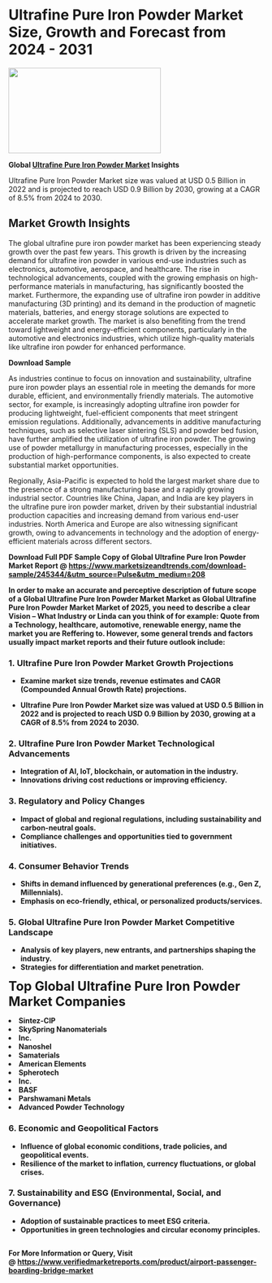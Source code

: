 <H1>Ultrafine Pure Iron Powder Market Size, Growth and Forecast from 2024 - 2031</H1><img class="aligncenter size-medium wp-image-584254" src="https://thirdeyenews.in/wp-content/uploads/2024/09/Global-Market-Research-300x168.jpeg" alt="" width="300" height="168" /><p><strong>Global&nbsp;<a href="https://www.marketsizeandtrends.com/download-sample/245344/&amp;utm_source=Pulse&amp;utm_medium=208">Ultrafine Pure Iron Powder Market</a> Insights</strong></p><p>Ultrafine Pure Iron Powder Market size was valued at USD 0.5 Billion in 2022 and is projected to reach USD 0.9 Billion by 2030, growing at a CAGR of 8.5% from 2024 to 2030.</p><p><h2>Market Growth Insights</h2> <p>The global ultrafine pure iron powder market has been experiencing steady growth over the past few years. This growth is driven by the increasing demand for ultrafine iron powder in various end-use industries such as electronics, automotive, aerospace, and healthcare. The rise in technological advancements, coupled with the growing emphasis on high-performance materials in manufacturing, has significantly boosted the market. Furthermore, the expanding use of ultrafine iron powder in additive manufacturing (3D printing) and its demand in the production of magnetic materials, batteries, and energy storage solutions are expected to accelerate market growth. The market is also benefiting from the trend toward lightweight and energy-efficient components, particularly in the automotive and electronics industries, which utilize high-quality materials like ultrafine iron powder for enhanced performance.</p> <p><strong>Download Sample</strong></p> <p>As industries continue to focus on innovation and sustainability, ultrafine pure iron powder plays an essential role in meeting the demands for more durable, efficient, and environmentally friendly materials. The automotive sector, for example, is increasingly adopting ultrafine iron powder for producing lightweight, fuel-efficient components that meet stringent emission regulations. Additionally, advancements in additive manufacturing techniques, such as selective laser sintering (SLS) and powder bed fusion, have further amplified the utilization of ultrafine iron powder. The growing use of powder metallurgy in manufacturing processes, especially in the production of high-performance components, is also expected to create substantial market opportunities.</p> <p>Regionally, Asia-Pacific is expected to hold the largest market share due to the presence of a strong manufacturing base and a rapidly growing industrial sector. Countries like China, Japan, and India are key players in the ultrafine pure iron powder market, driven by their substantial industrial production capacities and increasing demand from various end-user industries. North America and Europe are also witnessing significant growth, owing to advancements in technology and the adoption of energy-efficient materials across different sectors.</p> <p><strong></p><p><span class=""><strong>Download Full PDF Sample Copy of Global Ultrafine Pure Iron Powder Market Report</strong> @ <a href="https://www.marketsizeandtrends.com/download-sample/245344/&amp;utm_source=Pulse&amp;utm_medium=208" target="_blank">https://www.marketsizeandtrends.com/download-sample/245344/&amp;utm_source=Pulse&amp;utm_medium=208</a></span></p><p>In order to make an accurate and perceptive description of future scope of a Global&nbsp;Ultrafine Pure Iron Powder Market Market as Global&nbsp;Ultrafine Pure Iron Powder Market Market of 2025, you need to describe a clear Vision &ndash; What Industry or Linda can you think of for example: Quote from a Technology, healthcare, automotive, renewable energy, name the market you are Reffering to. However, some general trends and factors usually impact market reports and their future outlook include:</p><h3>1.&nbsp;<strong>Ultrafine Pure Iron Powder Market Growth Projections</strong></h3><ul><li>Examine market size trends, revenue estimates and CAGR (Compounded Annual Growth Rate) projections.</li><li><p>Ultrafine Pure Iron Powder Market size was valued at USD 0.5 Billion in 2022 and is projected to reach USD 0.9 Billion by 2030, growing at a CAGR of 8.5% from 2024 to 2030.</p></li></ul><h3>2.&nbsp;<strong>Ultrafine Pure Iron Powder Market Technological Advancements</strong></h3><ul><li>Integration of AI, IoT, blockchain, or automation in the industry.</li><li>Innovations driving cost reductions or improving efficiency.</li></ul><h3>3.&nbsp;<strong>Regulatory and Policy Changes</strong></h3><ul><li>Impact of global and regional regulations, including sustainability and carbon-neutral goals.</li><li>Compliance challenges and opportunities tied to government initiatives.</li></ul><h3>4.&nbsp;<strong>Consumer Behavior Trends</strong></h3><ul><li>Shifts in demand influenced by generational preferences (e.g., Gen Z, Millennials).</li><li>Emphasis on eco-friendly, ethical, or personalized products/services.</li></ul><h3>5.&nbsp;<strong>Global Ultrafine Pure Iron Powder Market Competitive Landscape</strong></h3><ul><li>Analysis of key players, new entrants, and partnerships shaping the industry.</li><li>Strategies for differentiation and market penetration.</li></ul><p data-pm-slice="1 1 []"><span style="color: inherit; font-family: inherit; font-size: 25px;">Top Global Ultrafine Pure Iron Powder Market Companies</span></p><div class="" data-test-id=""><p><li>Sintez-CIP</li><li> SkySpring Nanomaterials</li><li> Inc.</li><li> Nanoshel</li><li> Samaterials</li><li> American Elements</li><li> Spherotech</li><li> Inc.</li><li> BASF</li><li> Parshwamani Metals</li><li> Advanced Powder Technology</li></p></div><h3>6.&nbsp;<strong>Economic and Geopolitical Factors</strong></h3><ul><li>Influence of global economic conditions, trade policies, and geopolitical events.</li><li>Resilience of the market to inflation, currency fluctuations, or global crises.</li></ul><h3>7.&nbsp;<strong>Sustainability and ESG (Environmental, Social, and Governance)</strong></h3><ul><li>Adoption of sustainable practices to meet ESG criteria.</li><li>Opportunities in green technologies and circular economy principles.</li></ul><h2><strong style="font-size: 14px;">For More Information or Query, Visit @&nbsp;</strong><a style="background-color: #ffffff; font-size: 14px;" href="https://www.marketsizeandtrends.com/report/ultrafine-pure-iron-powder-market/" target="_blank">https://www.verifiedmarketreports.com/product/airport-passenger-boarding-bridge-market</a></h2>

